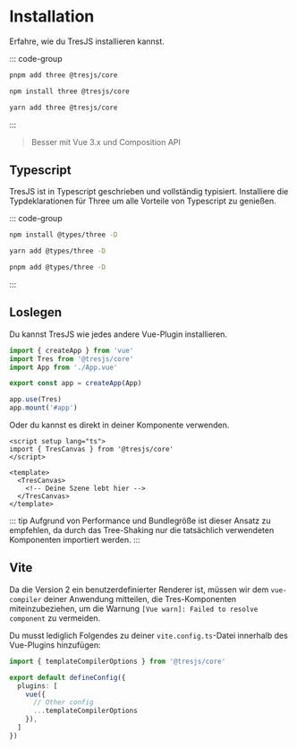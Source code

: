 # Installation

Erfahre, wie du TresJS installieren kannst.

::: code-group

```bash [pnpm]
pnpm add three @tresjs/core
```

```bash [npm]
npm install three @tresjs/core
```

```bash [yarn]
yarn add three @tresjs/core
```

:::

> Besser mit Vue 3.x und Composition API

## Typescript

TresJS ist in Typescript geschrieben und vollständig typisiert. Installiere die Typdeklarationen für Three um alle Vorteile von Typescript zu genießen.

::: code-group

```bash [npm]
npm install @types/three -D
```

```bash [yarn]
yarn add @types/three -D
```

```bash [pnpm]
pnpm add @types/three -D
```

:::

## Loslegen

Du kannst TresJS wie jedes andere Vue-Plugin installieren.

```ts
import { createApp } from 'vue'
import Tres from '@tresjs/core'
import App from './App.vue'

export const app = createApp(App)

app.use(Tres)
app.mount('#app')
```

Oder du kannst es direkt in deiner Komponente verwenden.

```vue
<script setup lang="ts">
import { TresCanvas } from '@tresjs/core'
</script>

<template>
  <TresCanvas>
    <!-- Deine Szene lebt hier -->
  </TresCanvas>
</template>
```

::: tip
Aufgrund von Performance und Bundlegröße ist dieser Ansatz zu empfehlen, da durch das Tree-Shaking nur die tatsächlich verwendeten Komponenten importiert werden.
:::

## Vite

Da die Version 2 ein benutzerdefinierter Renderer ist, müssen wir dem `vue-compiler` deiner Anwendung mitteilen, die Tres-Komponenten miteinzubeziehen, um die Warnung `[Vue warn]: Failed to resolve component` zu vermeiden.

Du musst lediglich Folgendes zu deiner `vite.config.ts`-Datei innerhalb des Vue-Plugins hinzufügen:

```ts
import { templateCompilerOptions } from '@tresjs/core'

export default defineConfig({
  plugins: [
    vue({
      // Other config
      ...templateCompilerOptions
    }),
  ]
})
```
